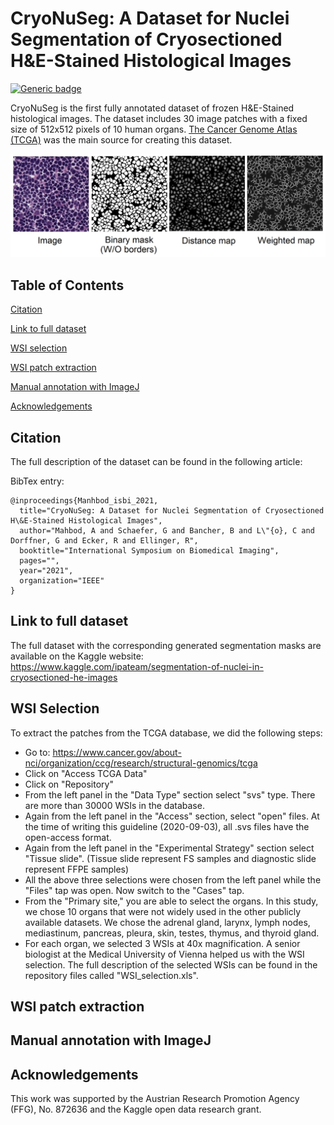# CryoNuSeg: A Dataset for Nuclei Segmentation of Cryosectioned H\&E-Stained Histological Images
[![Generic badge](https://img.shields.io/badge/Code-MATLAB-<COLOR>.svg)](https://shields.io/)

CryoNuSeg is the first fully annotated dataset of frozen H\&E-Stained histological images. The dataset includes 30 image patches with a fixed size of 512x512 pixels of 10 human organs. <a href="https://portal.gdc.cancer.gov/">The Cancer Genome Atlas (TCGA)</a> was the main source for creating this dataset.  

![Project Image](https://github.com/masih4/CryoNuSeg/blob/master/.gitfiles/example.jpg)



## Table of Contents 
[Citation](#citation)

[Link to full dataset](#link-to-full-dataset)

[WSI selection](#wsi-selection)

[WSI patch extraction](#wsi-patch-extraction)

[Manual annotation with ImageJ](#manual-annotation-with-imagej)

[Acknowledgements](#acknowledgements)





## Citation
The full description of the dataset can be found in the following article:

BibTex entry:
```
@inproceedings{Manhbod_isbi_2021,
  title="CryoNuSeg: A Dataset for Nuclei Segmentation of Cryosectioned H\&E-Stained Histological Images",
  author="Mahbod, A and Schaefer, G and Bancher, B and L\"{o}, C and Dorffner, G and Ecker, R and Ellinger, R",
  booktitle="International Symposium on Biomedical Imaging",
  pages="",
  year="2021",
  organization="IEEE"
}
```
## Link to full dataset
The full dataset with the corresponding generated segmentation masks are available on the Kaggle website: 
https://www.kaggle.com/ipateam/segmentation-of-nuclei-in-cryosectioned-he-images

## WSI Selection
To extract the patches from the TCGA database, we did the following steps:
- Go to: https://www.cancer.gov/about-nci/organization/ccg/research/structural-genomics/tcga
- Click on "Access TCGA Data"
- Click on "Repository"
- From the left panel in the "Data Type" section select "svs" type. There are more than 30000 WSIs in the database. 
- Again from the left panel in the "Access" section, select "open" files. At the time of writing this guideline (2020-09-03), all .svs files have the open-access format. 
- Again from the left panel in the "Experimental Strategy" section select "Tissue slide". (Tissue slide represent FS samples and diagnostic slide represent FFPE samples)
- All the above three selections were chosen from the left panel while the "Files" tap was open. Now switch to the "Cases" tap. 
- From the "Primary site," you are able to select the organs. In this study, we chose 10 organs that were not widely used in the other publicly available datasets. We chose the adrenal gland, larynx, lymph nodes, mediastinum, pancreas, pleura, skin, testes, thymus, and thyroid gland. 
- For each organ, we selected 3 WSIs at 40x magnification. A senior biologist at the Medical University of Vienna helped us with the WSI selection. The full description of the selected WSIs can be found in the repository files called "WSI_selection.xls". 

## WSI patch extraction

## Manual annotation with ImageJ

## Acknowledgements
This work was supported by the Austrian Research Promotion Agency (FFG), No. 872636 and the Kaggle open data research grant.




